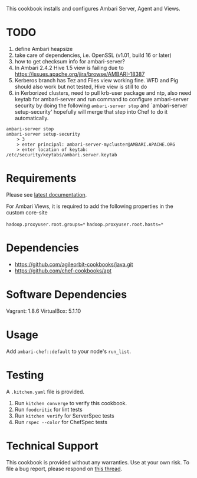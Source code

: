 This cookbook installs and configures Ambari Server, Agent and Views.

TODO
====

1. define Ambari heapsize
2. take care of dependencies, i.e. OpenSSL (v1.01, build 16 or later)
3. how to get checksum info for ambari-server?
4. In Ambari 2.4.2 Hive 1.5 view is failing due to https://issues.apache.org/jira/browse/AMBARI-18387
6. Kerberos branch has Tez and Files view working fine. WFD and Pig should also work but not tested, Hive view is still to do
5. in Kerborized clusters, need to pull krb-user package and ntp, also need keytab for ambari-server and run command to configure ambari-server security by doing the following `ambari-server stop` and `ambari-server setup-security' hopefully will merge that step into Chef to do it automatically. 
```
ambari-server stop
ambari-server setup-security
 	> 3
 	> enter principal: ambari-server-mycluster@AMBARI.APACHE.ORG
 	> enter location of keytab: /etc/security/keytabs/ambari.server.keytab
```

Requirements
============

Please see [latest documentation](http://docs.hortonworks.com/HDPDocuments/Ambari-2.4.2.0/bk_ambari-views/content/ch_using_ambari_views.html).

For Ambari Views, it is required to add the following properties in the custom core-site

`hadoop.proxyuser.root.groups=*`
`hadoop.proxyuser.root.hosts=*`

Dependencies
============

- https://github.com/agileorbit-cookbooks/java.git
- https://github.com/chef-cookbooks/apt

Software Dependencies
=====================
Vagrant: 1.8.6
VirtualBox: 5.1.10

Usage
=====

Add `ambari-chef::default` to your node's `run_list`.

Testing
=======

A `.kitchen.yaml` file is provided. 

1. Run `kitchen converge` to verify this cookbook.
2. Run `foodcritic` for lint tests
3. Run `kitchen verify` for ServerSpec tests
4. Run `rspec --color` for ChefSpec tests

Technical Support
=================

This cookbook is provided without any warranties. Use at your own risk. To file a bug report, please respond on [this thread](https://community.hortonworks.com/repos/64032/ambari-chef.html).
